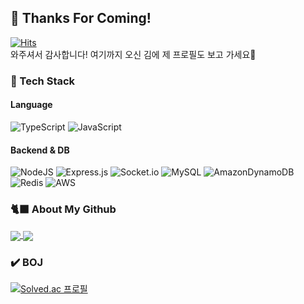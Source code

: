 ## 👋 Thanks For Coming!  
[![Hits](https://hits.seeyoufarm.com/api/count/incr/badge.svg?url=https%3A%2F%2Fgithub.com%2FWalkers15&count_bg=%2379C83D&title_bg=%23555555&icon=pinboard.svg&icon_color=%238FC851&title=hits&edge_flat=false)](https://hits.seeyoufarm.com)  
와주셔서 감사합니다! 여기까지 오신 김에 제 프로필도 보고 가세요💫
### 🚀 Tech Stack
#### Language
![TypeScript](https://img.shields.io/badge/typescript-%23007ACC.svg?style=for-the-badge&logo=typescript&logoColor=white)
![JavaScript](https://img.shields.io/badge/javascript-%23323330.svg?style=for-the-badge&logo=javascript&logoColor=%23F7DF1E)
#### Backend & DB
![NodeJS](https://img.shields.io/badge/node.js-6DA55F?style=for-the-badge&logo=node.js&logoColor=white)
![Express.js](https://img.shields.io/badge/express.js-%23404d59.svg?style=for-the-badge&logo=express&logoColor=%2361DAFB)
![Socket.io](https://img.shields.io/badge/Socket.io-black?style=for-the-badge&logo=socket.io&badgeColor=010101)
![MySQL](https://img.shields.io/badge/mysql-%2300f.svg?style=for-the-badge&logo=mysql&logoColor=white)
![AmazonDynamoDB](https://img.shields.io/badge/Amazon%20DynamoDB-4053D6?style=for-the-badge&logo=Amazon%20DynamoDB&logoColor=white)
![Redis](https://img.shields.io/badge/redis-%23DD0031.svg?style=for-the-badge&logo=redis&logoColor=white)
![AWS](https://img.shields.io/badge/AWS-%23FF9900.svg?style=for-the-badge&logo=amazon-aws&logoColor=white)

### 🐈‍⬛ About My Github
<p align="left">
  <span><a href="https://github.com/anuraghazra/github-readme-stats" target='_blank'>
    <img align="center" src="https://github-readme-stats.vercel.app/api?username=Walkers15&show_icons=true&hide=issues&line_height=24" />
    </a></span>
  <span><a href="https://github.com/anuraghazra/github-readme-stats" target='_blank'>
    <img align="center" src="https://github-readme-stats.vercel.app/api/top-langs/?username=Walkers15&layout=compact&langs_count=6&card_width=260" />
    </a></span>
  <br/> 
</p>

### ✔️ BOJ
[![Solved.ac
프로필](http://mazassumnida.wtf/api/v2/generate_badge?boj=qortmd7777)](https://solved.ac/qortmd7777)
<!--
**Walkers15/Walkers15** is a ✨ _special_ ✨ repository because its `README.md` (this file) appears on your GitHub profile.

Here are some ideas to get you started:

- 🔭 I’m currently working on ...
- 🌱 I’m currently learning ...
- 👯 I’m looking to collaborate on ...
- 🤔 I’m looking for help with ...
- 💬 Ask me about ...
- 📫 How to reach me: ...
- 😄 Pronouns: ...
- ⚡ Fun fact: ...
-->
